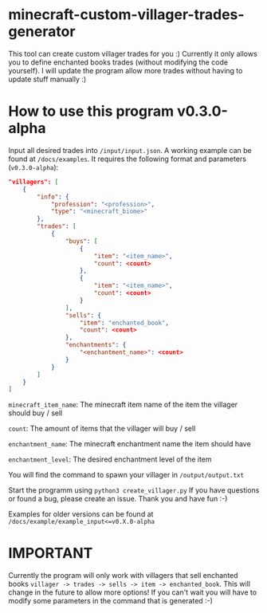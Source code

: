 # minecraft-custom-villager-trades-generator
This tool can create custom villager trades for you :) Currently it only allows you to define enchanted books trades (without modifying the code yourself). I will update the program allow more trades without having to update stuff manually :)

# How to use this program v0.3.0-alpha
Input all desired trades into `/input/input.json`. A working example can be found at `/docs/examples`. It requires the following format and parameters (`v0.3.0-alpha`):

```json
"villagers": [
    {
        "info": {
            "profession": "<profession>",
            "type": "<minecraft_biome>"
        },
        "trades": [
            {
                "buys": [
                    {
                        "item": "<item_name>",
                        "count": <count>
                    },
                    {
                        "item": "<item_name>",
                        "count": <count>
                    }
                ],
                "sells": {
                    "item": "enchanted_book",
                    "count": <count>
                },
                "enchantments": {
                    "<enchantment_name>": <count>
                }
            }
        ]
    }
]
```

`minecraft_item_name`: The minecraft item name of the item the villager should buy / sell

`count`: The amount of items that the villager will buy / sell

`enchantment_name`: The minecraft enchantment name the item should have

`enchantment_level`: The desired enchantment level of the item

You will find the command to spawn your villager in `/output/output.txt`

Start the programm using `python3 create_villager.py`
If you have questions or found a bug, please create an issue. Thank you and have fun :-)

Examples for older versions can be found at `/docs/example/example_input<=v0.X.0-alpha`

# IMPORTANT
Currently the program will only work with villagers that sell enchanted books `villager -> trades -> sells -> item -> enchanted_book`. This will change in the future to allow more options! If you can't wait you will have to modify some parameters in the command that is generated :-)